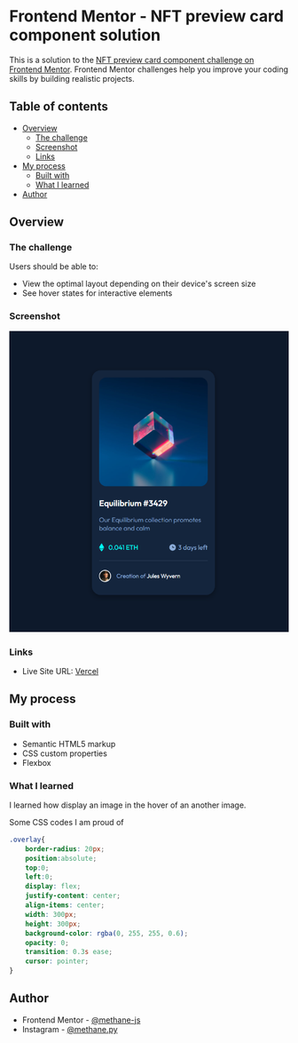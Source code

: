 # Frontend Mentor - NFT preview card component solution

This is a solution to the [NFT preview card component challenge on Frontend Mentor](https://www.frontendmentor.io/challenges/nft-preview-card-component-SbdUL_w0U). Frontend Mentor challenges help you improve your coding skills by building realistic projects. 

## Table of contents

- [Overview](#overview)
  - [The challenge](#the-challenge)
  - [Screenshot](#screenshot)
  - [Links](#links)
- [My process](#my-process)
  - [Built with](#built-with)
  - [What I learned](#what-i-learned)
- [Author](#author)

## Overview

### The challenge

Users should be able to:

- View the optimal layout depending on their device's screen size
- See hover states for interactive elements

### Screenshot

![](Screenshot.png)

### Links

- Live Site URL: [Vercel](https://preview-card-lac-psi.vercel.app)

## My process

### Built with

- Semantic HTML5 markup
- CSS custom properties
- Flexbox

### What I learned

I learned how display an image in the hover of an another image.

Some CSS codes I am proud of

```css
.overlay{
    border-radius: 20px;
    position:absolute;
    top:0;
    left:0;
    display: flex;
    justify-content: center;
    align-items: center;
    width: 300px;
    height: 300px;
    background-color: rgba(0, 255, 255, 0.6);
    opacity: 0;
    transition: 0.3s ease;
    cursor: pointer;
}
```

## Author

- Frontend Mentor - [@methane-js](https://www.frontendmentor.io/profile/methane-js)
- Instagram - [@methane.py](https://www.instagram.com/methane.py/)
